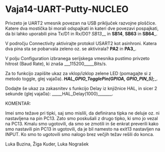 # Vaja14-UART-Putty-NUCLEO


Privzeto je UART2 vmesnik povezan na USB priključek razvojne ploščice. Katere dva mostička bi morali odspajkati in kateri dve povezavi pospajkati, da bi lahko uporabili pina Tx/D1 in Rx/D0? _SB13___ in __SB14__, __SB63__ in __SB64___.

V področju Connectivity aktivirajte protokol USART2 kot asinhroni. Katera dva pina sta se pobarvala zeleno oz. se aktivirala? ____PA2____ in ____PA3_____.  

V polju Configuration izbranega serijskega vmesnika pustimo privzeto hitrost (Baud Rate), ki znaša ___115200_____Bits/s.  

Za to funkcijo zapišite ukaz za vklop/izklop zelene LED (pomagajte si z metodo toggle, glej vaja0a). _____HAL_GPIO_TogglePin(GPIOA, GPIO_PIN_5);______. 

Dodajte še ukaz za zakasnitev s funkcijo Delay iz knjižnice HAL, in sicer 2 sekunde (glej vaja0a): _____HAL_Delay(1000)_______. 



KOMENTAR:

Imei smo težave pri tipki, saj smo mislili, da definirana tipka ne deluje oz. ni nastavljena na pin PC13. Zato smo poskušali z drugo tipko, ki smo jo vezal na PC13. Kmalu smo ugotovili, da smo se zmotili in še enkrat preverili kako smo nastavili pin PC13 in ugotovili, da je bil namesto na exit13 nastavljen na INPUT. Ko smo to ugotovili smo nalogo brez večjih težav rešili do konca.

Luka Buzina, Žiga Kuder, Luka Nograšek
